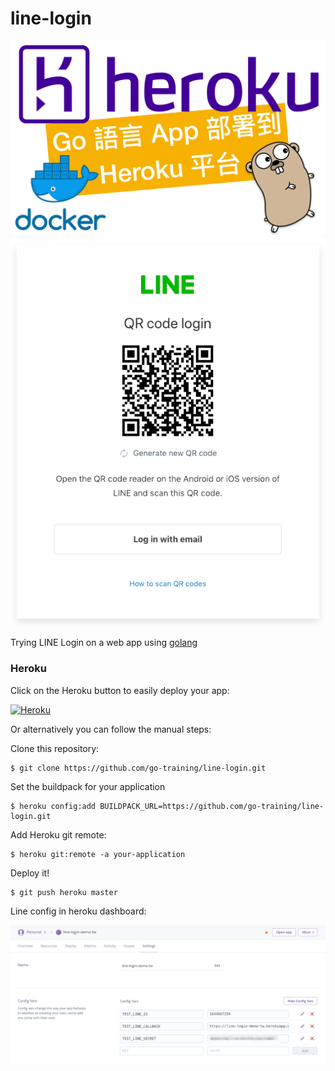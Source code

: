 # line-login

<img src="./images/heroku.png">
<img src="./images/login-with-qrcode.png" />

Trying LINE Login on a web app using [golang](https://golang.org)

### Heroku

Click on the Heroku button to easily deploy your app:

[![Heroku](https://www.herokucdn.com/deploy/button.png)](https://heroku.com/deploy)

Or alternatively you can follow the manual steps:

Clone this repository:

```
$ git clone https://github.com/go-training/line-login.git
```

Set the buildpack for your application

```
$ heroku config:add BUILDPACK_URL=https://github.com/go-training/line-login.git
```

Add Heroku git remote:

```
$ heroku git:remote -a your-application
```

Deploy it!

```
$ git push heroku master
```

Line config in heroku dashboard:

<img src="./images/line-config.png">
